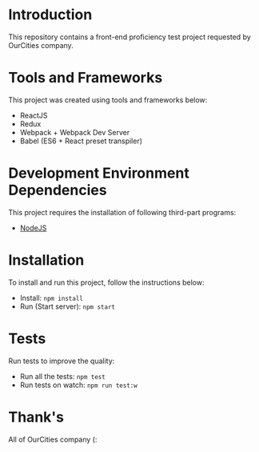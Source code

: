 # Introduction
This repository contains a front-end proficiency test project requested by
OurCities company.

# Tools and Frameworks
This project was created using tools and frameworks below:

- ReactJS
- Redux
- Webpack + Webpack Dev Server
- Babel (ES6 + React preset transpiler)

# Development Environment Dependencies
This project requires the installation of following third-part programs:

- [NodeJS](http://nodejs.org)

# Installation
To install and run this project, follow the instructions below:

- Install: `npm install`
- Run (Start server): `npm start`

# Tests
Run tests to improve the quality:

- Run all the tests: `npm test`
- Run tests on watch: `npm run test:w`

# Thank's
All of OurCities company (:
